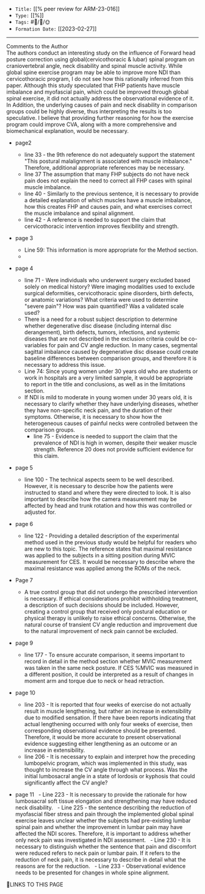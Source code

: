 
-   `Title:` [[% peer review for ARM-23-016]]
-   `Type:` [[%]]
-   `Tags:` #🧠️/📝️/🌞️ 
-   `Formation Date:` [[2023-02-27]]
---  
Comments to the Author  
The authors conduct an interesting study on the influence of Forward head posture correction using global(cervicothoracic & lubar) spinal program on craniovertebral angle, neck disability and spinal muscle activity. 
While global spine exercise program may be able to improve more NDI than cervicothoracic program, I do not see how this rationally inferred from this paper. Although this study speculated that FHP patients have muscle imbalance and myofascial pain, which could be improved through global spinal exercise, it did not actually address the observational evidence of it. In Addition, the underlying causes of pain and neck disability in comparison groups could be highly diverse, thus interpreting the results is too speculative.
I believe that providing further reasoning for how the exercise program could improve CVA, along with a more comprehensive and biomechanical explanation, would be necessary.

- page2 
	- line 33 - the 9th reference do not adequately support the statement "This postural malalignment is associated with muscle imbalance." Therefore, additional appropriate references may be necessary.
	- line 37 The assumption that many FHP subjects do not have neck pain does not explain the need to correct all FHP cases with spinal muscle imbalance.
	- line 40 - Similarly to the previous sentence, it is necessary to provide a detailed explanation of which muscles have a muscle imbalance, how this creates FHP and causes pain, and what exercises correct the muscle imbalance and spinal alignment.
	- line 42 - A reference is needed to support the claim that cervicothoracic intervention improves flexibility and strength.
- page 3
	-  Line 59: This information is more appropriate for the Method section.
	- 
- page 4
	- line 71 - Were individuals who underwent surgery excluded based solely on medical history? Were imaging modalities used to exclude surgical deformities, cervicothoracic spine disorders, birth defects, or anatomic variations? What criteria were used to determine "severe pain"? How was pain quantified? Was a validated scale used?
	- There is a need for a robust subject description to determine whether degenerative disc disease (including internal disc derangement), birth defects, tumors, infections, and systemic diseases that are not described in the exclusion criteria could be co-variables for pain and CV angle reduction. In many cases, segmental sagittal imbalance caused by degenerative disc disease could create baseline differences between comparison groups, and therefore it is necessary to address this issue.
	- Line 74: Since young women under 30 years old who are students or work in hospitals are a very limited sample, it would be appropriate to report in the title and conclusions, as well as in the limitations section.
	- If NDI is mild to moderate in young women under 30 years old, it is necessary to clarify whether they have underlying diseases, whether they have non-specific neck pain, and the duration of their symptoms. Otherwise, it is necessary to show how the heterogeneous causes of painful necks were controlled between the comparison groups.
	  	- line 75 - Evidence is needed to support the claim that the prevalence of NDI is high in women, despite their weaker muscle strength. Reference 20 does not provide sufficient evidence for this claim.
- page 5
	- line 100 - The technical aspects seem to be well described. However, it is necessary to describe how the patients were instructed to stand and where they were directed to look. It is also important to describe how the camera measurement may be affected by head and trunk rotation and how this was controlled or adjusted for.
- page 6
	- line 122 - Providing a detailed description of the experimental method used in the previous study would be helpful for readers who are new to this topic. The reference states that maximal resistance was applied to the subjects in a sitting position during MVIC measurement for CES. It would be necessary to describe where the maximal resistance was applied among the ROMs of the neck. 
- Page 7
	- A true control group that did not undergo the prescribed intervention is necessary. If ethical considerations prohibit withholding treatment, a description of such decisions should be included. However, creating a control group that received only postural education or physical therapy is unlikely to raise ethical concerns. Otherwise, the natural course of transient CV angle reduction and improvement due to the natural improvement of neck pain cannot be excluded.
- page 9
	- line 177 - To ensure accurate comparison, it seems important to record in detail in the method section whether MVIC measurement was taken in the same neck posture. If CES %MVIC was measured in a different position, it could be interpreted as a result of changes in moment arm and torque due to neck or head retraction.
- page 10
	- line 203 - It is reported that four weeks of exercise do not actually result in muscle lengthening, but rather an increase in extensibility due to modified sensation. If there have been reports indicating that actual lengthening occurred with only four weeks of exercise, then corresponding observational evidence should be presented. Therefore, it would be more accurate to present observational evidence suggesting either lengthening as an outcome or an increase in extensibility.
	- line 206 - It is necessary to explain and interpret how the preceding lumbopelvic program, which was implemented in this study, was thought to increase the CV angle through what process. Was the initial lumbosacral angle in a state of lordosis or kyphosis that could significantly affect the CV angle?

- page 11
  - Line 223 - It is necessary to provide the rationale for how lumbosacral soft tissue elongation and strengthening may have reduced neck disability.
  - Line 225 - the sentence describing the reduction of myofascial fiber stress and pain through the implemented global spinal exercise leaves unclear whether the subjects had pre-existing lumbar spinal pain and whether the improvement in lumbar pain may have affected the NDI scores. Therefore, it is important to address whether only neck pain was investigated in NDI assessment.
  - Line 230 - It is necessary to distinguish whether the sentence that pain and discomfort were reduced refers to neck pain or lumbar pain. If it refers to the reduction of neck pain, it is necessary to describe in detail what the reasons are for the reduction.
  - Line 233 - Observational evidence needs to be presented for changes in whole spine alignment.


🔗LINKS TO THIS PAGE